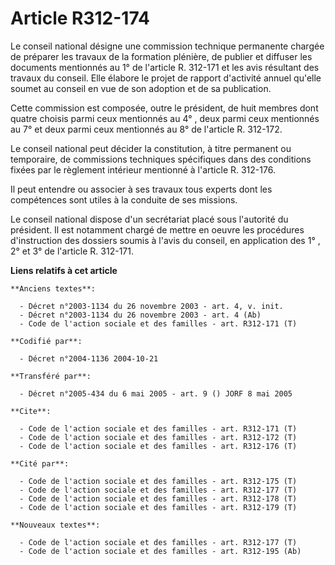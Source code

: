 # Article R312-174

Le conseil national désigne une commission technique permanente chargée de préparer les travaux de la formation plénière, de
publier et diffuser les documents mentionnés au 1° de l'article R. 312-171 et les avis résultant des travaux du conseil. Elle
élabore le projet de rapport d'activité annuel qu'elle soumet au conseil en vue de son adoption et de sa publication.

Cette commission est composée, outre le président, de huit membres dont quatre choisis parmi ceux mentionnés au 4° , deux
parmi ceux mentionnés au 7° et deux parmi ceux mentionnés au 8° de l'article R. 312-172.

Le conseil national peut décider la constitution, à titre permanent ou temporaire, de commissions techniques spécifiques dans
des conditions fixées par le règlement intérieur mentionné à l'article R. 312-176.

Il peut entendre ou associer à ses travaux tous experts dont les compétences sont utiles à la conduite de ses missions.

Le conseil national dispose d'un secrétariat placé sous l'autorité du président. Il est notamment chargé de mettre en oeuvre
les procédures d'instruction des dossiers soumis à l'avis du conseil, en application des 1° , 2° et 3° de l'article R.
312-171.

**Liens relatifs à cet article**

	**Anciens textes**:

	  - Décret n°2003-1134 du 26 novembre 2003 - art. 4, v. init.
	  - Décret n°2003-1134 du 26 novembre 2003 - art. 4 (Ab)
	  - Code de l'action sociale et des familles - art. R312-171 (T)

	**Codifié par**:

	  - Décret n°2004-1136 2004-10-21

	**Transféré par**:

	  - Décret n°2005-434 du 6 mai 2005 - art. 9 () JORF 8 mai 2005

	**Cite**:

	  - Code de l'action sociale et des familles - art. R312-171 (T)
	  - Code de l'action sociale et des familles - art. R312-172 (T)
	  - Code de l'action sociale et des familles - art. R312-176 (T)

	**Cité par**:

	  - Code de l'action sociale et des familles - art. R312-175 (T)
	  - Code de l'action sociale et des familles - art. R312-177 (T)
	  - Code de l'action sociale et des familles - art. R312-178 (T)
	  - Code de l'action sociale et des familles - art. R312-179 (T)

	**Nouveaux textes**:

	  - Code de l'action sociale et des familles - art. R312-177 (T)
	  - Code de l'action sociale et des familles - art. R312-195 (Ab)
